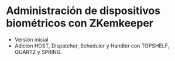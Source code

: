 Administración de dispositivos biométricos con ZKemkeeper
===========

* Versión inicial
* Adición HOST, Dispatcher, Scheduler y Handler con TOPSHELF, QUARTZ y SPRING.
